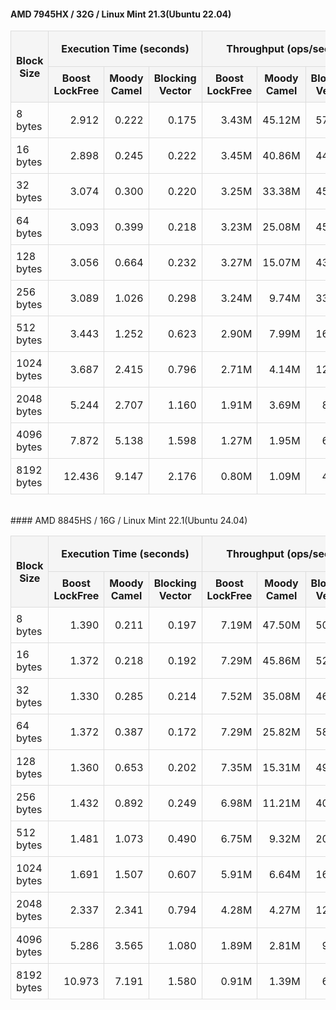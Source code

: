 #### AMD 7945HX / 32G / Linux Mint 21.3(Ubuntu 22.04)
<table style="width: 100%; border-collapse: collapse;">
<thead>
<tr>
<th rowspan="2" style="border: 1px solid #ddd; padding: 8px; background-color: #f5f5f5; text-align: center;">Block Size</th>
<th colspan="3" style="border: 1px solid #ddd; padding: 8px; background-color: #f5f5f5; text-align: center;">Execution Time (seconds)</th>
<th colspan="3" style="border: 1px solid #ddd; padding: 8px; background-color: #f5f5f5; text-align: center;">Throughput (ops/sec)</th>
<th colspan="2" style="border: 1px solid #ddd; padding: 8px; background-color: #f5f5f5; text-align: center;">% Faster than BoostLockFree</th>
</tr>
<tr>
<th style="border: 1px solid #ddd; padding: 8px; background-color: #f5f5f5; text-align: center;">Boost<br>LockFree</th>
<th style="border: 1px solid #ddd; padding: 8px; background-color: #f5f5f5; text-align: center;">Moody<br>Camel</th>
<th style="border: 1px solid #ddd; padding: 8px; background-color: #f5f5f5; text-align: center;">Blocking<br>Vector</th>
<th style="border: 1px solid #ddd; padding: 8px; background-color: #f5f5f5; text-align: center;">Boost<br>LockFree</th>
<th style="border: 1px solid #ddd; padding: 8px; background-color: #f5f5f5; text-align: center;">Moody<br>Camel</th>
<th style="border: 1px solid #ddd; padding: 8px; background-color: #f5f5f5; text-align: center;">Blocking<br>Vector</th>
<th style="border: 1px solid #ddd; padding: 8px; background-color: #f5f5f5; text-align: center;">Moody<br>Camel</th>
<th style="border: 1px solid #ddd; padding: 8px; background-color: #f5f5f5; text-align: center;">Blocking<br>Vector</th>
</tr>
</thead>
<tbody>
<tr>
<td style="border: 1px solid #ddd; padding: 8px;">8 bytes</td>
<td style="border: 1px solid #ddd; padding: 8px; text-align: right;">2.912</td>
<td style="border: 1px solid #ddd; padding: 8px; text-align: right;">0.222</td>
<td style="border: 1px solid #ddd; padding: 8px; text-align: right;">0.175</td>
<td style="border: 1px solid #ddd; padding: 8px; text-align: right;">3.43M</td>
<td style="border: 1px solid #ddd; padding: 8px; text-align: right;">45.12M</td>
<td style="border: 1px solid #ddd; padding: 8px; text-align: right;">57.23M</td>
<td style="border: 1px solid #ddd; padding: 8px; text-align: right;">1214.16%</td>
<td style="border: 1px solid #ddd; padding: 8px; text-align: right;">1566.73%</td>
</tr>
<tr>
<td style="border: 1px solid #ddd; padding: 8px;">16 bytes</td>
<td style="border: 1px solid #ddd; padding: 8px; text-align: right;">2.898</td>
<td style="border: 1px solid #ddd; padding: 8px; text-align: right;">0.245</td>
<td style="border: 1px solid #ddd; padding: 8px; text-align: right;">0.222</td>
<td style="border: 1px solid #ddd; padding: 8px; text-align: right;">3.45M</td>
<td style="border: 1px solid #ddd; padding: 8px; text-align: right;">40.86M</td>
<td style="border: 1px solid #ddd; padding: 8px; text-align: right;">44.97M</td>
<td style="border: 1px solid #ddd; padding: 8px; text-align: right;">1083.86%</td>
<td style="border: 1px solid #ddd; padding: 8px; text-align: right;">1203.11%</td>
</tr>
<tr>
<td style="border: 1px solid #ddd; padding: 8px;">32 bytes</td>
<td style="border: 1px solid #ddd; padding: 8px; text-align: right;">3.074</td>
<td style="border: 1px solid #ddd; padding: 8px; text-align: right;">0.300</td>
<td style="border: 1px solid #ddd; padding: 8px; text-align: right;">0.220</td>
<td style="border: 1px solid #ddd; padding: 8px; text-align: right;">3.25M</td>
<td style="border: 1px solid #ddd; padding: 8px; text-align: right;">33.38M</td>
<td style="border: 1px solid #ddd; padding: 8px; text-align: right;">45.38M</td>
<td style="border: 1px solid #ddd; padding: 8px; text-align: right;">926.21%</td>
<td style="border: 1px solid #ddd; padding: 8px; text-align: right;">1295.12%</td>
</tr>
<tr>
<td style="border: 1px solid #ddd; padding: 8px;">64 bytes</td>
<td style="border: 1px solid #ddd; padding: 8px; text-align: right;">3.093</td>
<td style="border: 1px solid #ddd; padding: 8px; text-align: right;">0.399</td>
<td style="border: 1px solid #ddd; padding: 8px; text-align: right;">0.218</td>
<td style="border: 1px solid #ddd; padding: 8px; text-align: right;">3.23M</td>
<td style="border: 1px solid #ddd; padding: 8px; text-align: right;">25.08M</td>
<td style="border: 1px solid #ddd; padding: 8px; text-align: right;">45.82M</td>
<td style="border: 1px solid #ddd; padding: 8px; text-align: right;">675.66%</td>
<td style="border: 1px solid #ddd; padding: 8px; text-align: right;">1317.20%</td>
</tr>
<tr>
<td style="border: 1px solid #ddd; padding: 8px;">128 bytes</td>
<td style="border: 1px solid #ddd; padding: 8px; text-align: right;">3.056</td>
<td style="border: 1px solid #ddd; padding: 8px; text-align: right;">0.664</td>
<td style="border: 1px solid #ddd; padding: 8px; text-align: right;">0.232</td>
<td style="border: 1px solid #ddd; padding: 8px; text-align: right;">3.27M</td>
<td style="border: 1px solid #ddd; padding: 8px; text-align: right;">15.07M</td>
<td style="border: 1px solid #ddd; padding: 8px; text-align: right;">43.08M</td>
<td style="border: 1px solid #ddd; padding: 8px; text-align: right;">360.58%</td>
<td style="border: 1px solid #ddd; padding: 8px; text-align: right;">1216.81%</td>
</tr>
<tr>
<td style="border: 1px solid #ddd; padding: 8px;">256 bytes</td>
<td style="border: 1px solid #ddd; padding: 8px; text-align: right;">3.089</td>
<td style="border: 1px solid #ddd; padding: 8px; text-align: right;">1.026</td>
<td style="border: 1px solid #ddd; padding: 8px; text-align: right;">0.298</td>
<td style="border: 1px solid #ddd; padding: 8px; text-align: right;">3.24M</td>
<td style="border: 1px solid #ddd; padding: 8px; text-align: right;">9.74M</td>
<td style="border: 1px solid #ddd; padding: 8px; text-align: right;">33.53M</td>
<td style="border: 1px solid #ddd; padding: 8px; text-align: right;">200.95%</td>
<td style="border: 1px solid #ddd; padding: 8px; text-align: right;">935.59%</td>
</tr>
<tr>
<td style="border: 1px solid #ddd; padding: 8px;">512 bytes</td>
<td style="border: 1px solid #ddd; padding: 8px; text-align: right;">3.443</td>
<td style="border: 1px solid #ddd; padding: 8px; text-align: right;">1.252</td>
<td style="border: 1px solid #ddd; padding: 8px; text-align: right;">0.623</td>
<td style="border: 1px solid #ddd; padding: 8px; text-align: right;">2.90M</td>
<td style="border: 1px solid #ddd; padding: 8px; text-align: right;">7.99M</td>
<td style="border: 1px solid #ddd; padding: 8px; text-align: right;">16.06M</td>
<td style="border: 1px solid #ddd; padding: 8px; text-align: right;">175.06%</td>
<td style="border: 1px solid #ddd; padding: 8px; text-align: right;">453.10%</td>
</tr>
<tr>
<td style="border: 1px solid #ddd; padding: 8px;">1024 bytes</td>
<td style="border: 1px solid #ddd; padding: 8px; text-align: right;">3.687</td>
<td style="border: 1px solid #ddd; padding: 8px; text-align: right;">2.415</td>
<td style="border: 1px solid #ddd; padding: 8px; text-align: right;">0.796</td>
<td style="border: 1px solid #ddd; padding: 8px; text-align: right;">2.71M</td>
<td style="border: 1px solid #ddd; padding: 8px; text-align: right;">4.14M</td>
<td style="border: 1px solid #ddd; padding: 8px; text-align: right;">12.56M</td>
<td style="border: 1px solid #ddd; padding: 8px; text-align: right;">52.68%</td>
<td style="border: 1px solid #ddd; padding: 8px; text-align: right;">362.88%</td>
</tr>
<tr>
<td style="border: 1px solid #ddd; padding: 8px;">2048 bytes</td>
<td style="border: 1px solid #ddd; padding: 8px; text-align: right;">5.244</td>
<td style="border: 1px solid #ddd; padding: 8px; text-align: right;">2.707</td>
<td style="border: 1px solid #ddd; padding: 8px; text-align: right;">1.160</td>
<td style="border: 1px solid #ddd; padding: 8px; text-align: right;">1.91M</td>
<td style="border: 1px solid #ddd; padding: 8px; text-align: right;">3.69M</td>
<td style="border: 1px solid #ddd; padding: 8px; text-align: right;">8.62M</td>
<td style="border: 1px solid #ddd; padding: 8px; text-align: right;">93.69%</td>
<td style="border: 1px solid #ddd; padding: 8px; text-align: right;">352.11%</td>
</tr>
<tr>
<td style="border: 1px solid #ddd; padding: 8px;">4096 bytes</td>
<td style="border: 1px solid #ddd; padding: 8px; text-align: right;">7.872</td>
<td style="border: 1px solid #ddd; padding: 8px; text-align: right;">5.138</td>
<td style="border: 1px solid #ddd; padding: 8px; text-align: right;">1.598</td>
<td style="border: 1px solid #ddd; padding: 8px; text-align: right;">1.27M</td>
<td style="border: 1px solid #ddd; padding: 8px; text-align: right;">1.95M</td>
<td style="border: 1px solid #ddd; padding: 8px; text-align: right;">6.26M</td>
<td style="border: 1px solid #ddd; padding: 8px; text-align: right;">53.19%</td>
<td style="border: 1px solid #ddd; padding: 8px; text-align: right;">392.52%</td>
</tr>
<tr>
<td style="border: 1px solid #ddd; padding: 8px;">8192 bytes</td>
<td style="border: 1px solid #ddd; padding: 8px; text-align: right;">12.436</td>
<td style="border: 1px solid #ddd; padding: 8px; text-align: right;">9.147</td>
<td style="border: 1px solid #ddd; padding: 8px; text-align: right;">2.176</td>
<td style="border: 1px solid #ddd; padding: 8px; text-align: right;">0.80M</td>
<td style="border: 1px solid #ddd; padding: 8px; text-align: right;">1.09M</td>
<td style="border: 1px solid #ddd; padding: 8px; text-align: right;">4.60M</td>
<td style="border: 1px solid #ddd; padding: 8px; text-align: right;">35.95%</td>
<td style="border: 1px solid #ddd; padding: 8px; text-align: right;">471.46%</td>
</tr>
</tbody>
</table>
<br>
#### AMD 8845HS / 16G / Linux Mint 22.1(Ubuntu 24.04)
<table style="width: 100%; border-collapse: collapse;">
<thead>
<tr>
<th rowspan="2" style="border: 1px solid #ddd; padding: 8px; background-color: #f5f5f5; text-align: center;">Block Size</th>
<th colspan="3" style="border: 1px solid #ddd; padding: 8px; background-color: #f5f5f5; text-align: center;">Execution Time (seconds)</th>
<th colspan="3" style="border: 1px solid #ddd; padding: 8px; background-color: #f5f5f5; text-align: center;">Throughput (ops/sec)</th>
<th colspan="2" style="border: 1px solid #ddd; padding: 8px; background-color: #f5f5f5; text-align: center;">% Faster than BoostLockFree</th>
</tr>
<tr>
<th style="border: 1px solid #ddd; padding: 8px; background-color: #f5f5f5; text-align: center;">Boost<br>LockFree</th>
<th style="border: 1px solid #ddd; padding: 8px; background-color: #f5f5f5; text-align: center;">Moody<br>Camel</th>
<th style="border: 1px solid #ddd; padding: 8px; background-color: #f5f5f5; text-align: center;">Blocking<br>Vector</th>
<th style="border: 1px solid #ddd; padding: 8px; background-color: #f5f5f5; text-align: center;">Boost<br>LockFree</th>
<th style="border: 1px solid #ddd; padding: 8px; background-color: #f5f5f5; text-align: center;">Moody<br>Camel</th>
<th style="border: 1px solid #ddd; padding: 8px; background-color: #f5f5f5; text-align: center;">Blocking<br>Vector</th>
<th style="border: 1px solid #ddd; padding: 8px; background-color: #f5f5f5; text-align: center;">Moody<br>Camel</th>
<th style="border: 1px solid #ddd; padding: 8px; background-color: #f5f5f5; text-align: center;">Blocking<br>Vector</th>
</tr>
</thead>
<tbody>
<tr>
<td style="border: 1px solid #ddd; padding: 8px;">8 bytes</td>
<td style="border: 1px solid #ddd; padding: 8px; text-align: right;">1.390</td>
<td style="border: 1px solid #ddd; padding: 8px; text-align: right;">0.211</td>
<td style="border: 1px solid #ddd; padding: 8px; text-align: right;">0.197</td>
<td style="border: 1px solid #ddd; padding: 8px; text-align: right;">7.19M</td>
<td style="border: 1px solid #ddd; padding: 8px; text-align: right;">47.50M</td>
<td style="border: 1px solid #ddd; padding: 8px; text-align: right;">50.88M</td>
<td style="border: 1px solid #ddd; padding: 8px; text-align: right;">560.41%</td>
<td style="border: 1px solid #ddd; padding: 8px; text-align: right;">607.41%</td>
</tr>
<tr>
<td style="border: 1px solid #ddd; padding: 8px;">16 bytes</td>
<td style="border: 1px solid #ddd; padding: 8px; text-align: right;">1.372</td>
<td style="border: 1px solid #ddd; padding: 8px; text-align: right;">0.218</td>
<td style="border: 1px solid #ddd; padding: 8px; text-align: right;">0.192</td>
<td style="border: 1px solid #ddd; padding: 8px; text-align: right;">7.29M</td>
<td style="border: 1px solid #ddd; padding: 8px; text-align: right;">45.86M</td>
<td style="border: 1px solid #ddd; padding: 8px; text-align: right;">52.18M</td>
<td style="border: 1px solid #ddd; padding: 8px; text-align: right;">529.18%</td>
<td style="border: 1px solid #ddd; padding: 8px; text-align: right;">616.00%</td>
</tr>
<tr>
<td style="border: 1px solid #ddd; padding: 8px;">32 bytes</td>
<td style="border: 1px solid #ddd; padding: 8px; text-align: right;">1.330</td>
<td style="border: 1px solid #ddd; padding: 8px; text-align: right;">0.285</td>
<td style="border: 1px solid #ddd; padding: 8px; text-align: right;">0.214</td>
<td style="border: 1px solid #ddd; padding: 8px; text-align: right;">7.52M</td>
<td style="border: 1px solid #ddd; padding: 8px; text-align: right;">35.08M</td>
<td style="border: 1px solid #ddd; padding: 8px; text-align: right;">46.83M</td>
<td style="border: 1px solid #ddd; padding: 8px; text-align: right;">366.57%</td>
<td style="border: 1px solid #ddd; padding: 8px; text-align: right;">522.82%</td>
</tr>
<tr>
<td style="border: 1px solid #ddd; padding: 8px;">64 bytes</td>
<td style="border: 1px solid #ddd; padding: 8px; text-align: right;">1.372</td>
<td style="border: 1px solid #ddd; padding: 8px; text-align: right;">0.387</td>
<td style="border: 1px solid #ddd; padding: 8px; text-align: right;">0.172</td>
<td style="border: 1px solid #ddd; padding: 8px; text-align: right;">7.29M</td>
<td style="border: 1px solid #ddd; padding: 8px; text-align: right;">25.82M</td>
<td style="border: 1px solid #ddd; padding: 8px; text-align: right;">58.05M</td>
<td style="border: 1px solid #ddd; padding: 8px; text-align: right;">254.33%</td>
<td style="border: 1px solid #ddd; padding: 8px; text-align: right;">696.47%</td>
</tr>
<tr>
<td style="border: 1px solid #ddd; padding: 8px;">128 bytes</td>
<td style="border: 1px solid #ddd; padding: 8px; text-align: right;">1.360</td>
<td style="border: 1px solid #ddd; padding: 8px; text-align: right;">0.653</td>
<td style="border: 1px solid #ddd; padding: 8px; text-align: right;">0.202</td>
<td style="border: 1px solid #ddd; padding: 8px; text-align: right;">7.35M</td>
<td style="border: 1px solid #ddd; padding: 8px; text-align: right;">15.31M</td>
<td style="border: 1px solid #ddd; padding: 8px; text-align: right;">49.40M</td>
<td style="border: 1px solid #ddd; padding: 8px; text-align: right;">108.19%</td>
<td style="border: 1px solid #ddd; padding: 8px; text-align: right;">571.93%</td>
</tr>
<tr>
<td style="border: 1px solid #ddd; padding: 8px;">256 bytes</td>
<td style="border: 1px solid #ddd; padding: 8px; text-align: right;">1.432</td>
<td style="border: 1px solid #ddd; padding: 8px; text-align: right;">0.892</td>
<td style="border: 1px solid #ddd; padding: 8px; text-align: right;">0.249</td>
<td style="border: 1px solid #ddd; padding: 8px; text-align: right;">6.98M</td>
<td style="border: 1px solid #ddd; padding: 8px; text-align: right;">11.21M</td>
<td style="border: 1px solid #ddd; padding: 8px; text-align: right;">40.10M</td>
<td style="border: 1px solid #ddd; padding: 8px; text-align: right;">60.60%</td>
<td style="border: 1px solid #ddd; padding: 8px; text-align: right;">474.45%</td>
</tr>
<tr>
<td style="border: 1px solid #ddd; padding: 8px;">512 bytes</td>
<td style="border: 1px solid #ddd; padding: 8px; text-align: right;">1.481</td>
<td style="border: 1px solid #ddd; padding: 8px; text-align: right;">1.073</td>
<td style="border: 1px solid #ddd; padding: 8px; text-align: right;">0.490</td>
<td style="border: 1px solid #ddd; padding: 8px; text-align: right;">6.75M</td>
<td style="border: 1px solid #ddd; padding: 8px; text-align: right;">9.32M</td>
<td style="border: 1px solid #ddd; padding: 8px; text-align: right;">20.42M</td>
<td style="border: 1px solid #ddd; padding: 8px; text-align: right;">38.00%</td>
<td style="border: 1px solid #ddd; padding: 8px; text-align: right;">202.37%</td>
</tr>
<tr>
<td style="border: 1px solid #ddd; padding: 8px;">1024 bytes</td>
<td style="border: 1px solid #ddd; padding: 8px; text-align: right;">1.691</td>
<td style="border: 1px solid #ddd; padding: 8px; text-align: right;">1.507</td>
<td style="border: 1px solid #ddd; padding: 8px; text-align: right;">0.607</td>
<td style="border: 1px solid #ddd; padding: 8px; text-align: right;">5.91M</td>
<td style="border: 1px solid #ddd; padding: 8px; text-align: right;">6.64M</td>
<td style="border: 1px solid #ddd; padding: 8px; text-align: right;">16.48M</td>
<td style="border: 1px solid #ddd; padding: 8px; text-align: right;">12.24%</td>
<td style="border: 1px solid #ddd; padding: 8px; text-align: right;">178.83%</td>
</tr>
<tr>
<td style="border: 1px solid #ddd; padding: 8px;">2048 bytes</td>
<td style="border: 1px solid #ddd; padding: 8px; text-align: right;">2.337</td>
<td style="border: 1px solid #ddd; padding: 8px; text-align: right;">2.341</td>
<td style="border: 1px solid #ddd; padding: 8px; text-align: right;">0.794</td>
<td style="border: 1px solid #ddd; padding: 8px; text-align: right;">4.28M</td>
<td style="border: 1px solid #ddd; padding: 8px; text-align: right;">4.27M</td>
<td style="border: 1px solid #ddd; padding: 8px; text-align: right;">12.59M</td>
<td style="border: 1px solid #ddd; padding: 8px; text-align: right;">-0.14%</td>
<td style="border: 1px solid #ddd; padding: 8px; text-align: right;">194.30%</td>
</tr>
<tr>
<td style="border: 1px solid #ddd; padding: 8px;">4096 bytes</td>
<td style="border: 1px solid #ddd; padding: 8px; text-align: right;">5.286</td>
<td style="border: 1px solid #ddd; padding: 8px; text-align: right;">3.565</td>
<td style="border: 1px solid #ddd; padding: 8px; text-align: right;">1.080</td>
<td style="border: 1px solid #ddd; padding: 8px; text-align: right;">1.89M</td>
<td style="border: 1px solid #ddd; padding: 8px; text-align: right;">2.81M</td>
<td style="border: 1px solid #ddd; padding: 8px; text-align: right;">9.26M</td>
<td style="border: 1px solid #ddd; padding: 8px; text-align: right;">48.29%</td>
<td style="border: 1px solid #ddd; padding: 8px; text-align: right;">389.62%</td>
</tr>
<tr>
<td style="border: 1px solid #ddd; padding: 8px;">8192 bytes</td>
<td style="border: 1px solid #ddd; padding: 8px; text-align: right;">10.973</td>
<td style="border: 1px solid #ddd; padding: 8px; text-align: right;">7.191</td>
<td style="border: 1px solid #ddd; padding: 8px; text-align: right;">1.580</td>
<td style="border: 1px solid #ddd; padding: 8px; text-align: right;">0.91M</td>
<td style="border: 1px solid #ddd; padding: 8px; text-align: right;">1.39M</td>
<td style="border: 1px solid #ddd; padding: 8px; text-align: right;">6.33M</td>
<td style="border: 1px solid #ddd; padding: 8px; text-align: right;">52.59%</td>
<td style="border: 1px solid #ddd; padding: 8px; text-align: right;">594.30%</td>
</tr>
</tbody>
</table>
